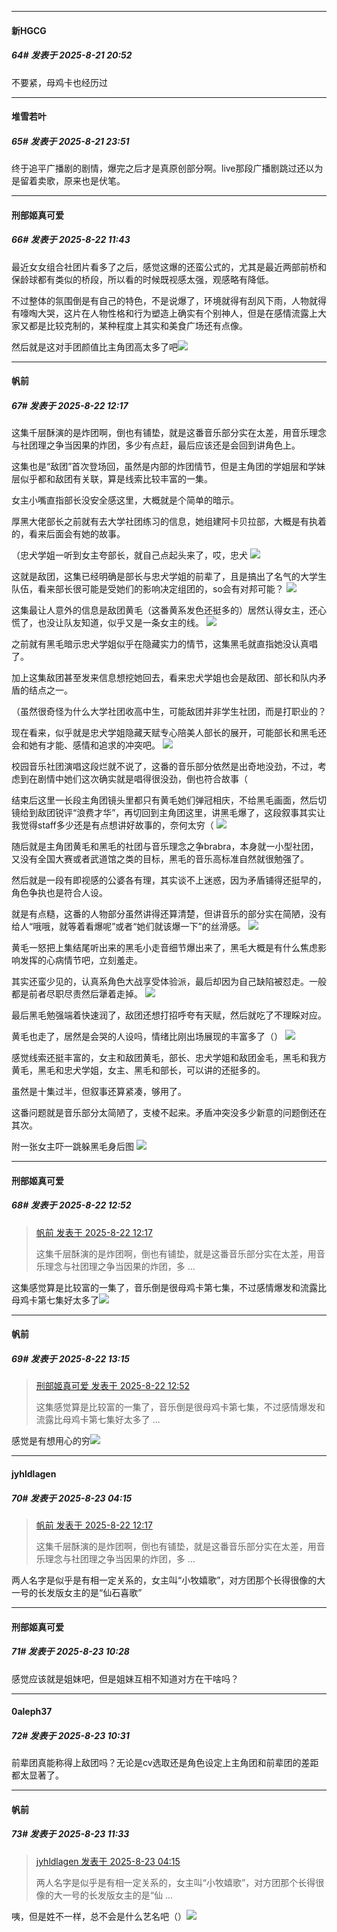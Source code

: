 ﻿
*****

####  新HGCG  
##### 64#       发表于 2025-8-21 20:52

不要紧，母鸡卡也经历过


*****

####  堆雪若叶  
##### 65#       发表于 2025-8-21 23:51

终于追平广播剧的剧情，爆完之后才是真原创部分啊。live那段广播剧跳过还以为是留着卖歌，原来也是伏笔。


*****

####  刑部姬真可爱  
##### 66#       发表于 2025-8-22 11:43

最近女女组合社团片看多了之后，感觉这爆的还蛮公式的，尤其是最近两部前桥和保龄球都有类似的桥段，所以看的时候既视感太强，观感略有降低。

不过整体的氛围倒是有自己的特色，不是说爆了，环境就得有刮风下雨，人物就得有嚎啕大哭，这片在人物性格和行为塑造上确实有个别神人，但是在感情流露上大家又都是比较克制的，某种程度上其实和美食广场还有点像。

然后就是这对手团颜值比主角团高太多了吧<img src="https://static.stage1st.com/image/smiley/face2017/072.png" referrerpolicy="no-referrer">


*****

####  帆前  
##### 67#       发表于 2025-8-22 12:17

这集千层酥演的是炸团啊，倒也有铺垫，就是这番音乐部分实在太差，用音乐理念与社团理之争当因果的炸团，多少有点赶，最后应该还是会回到讲角色上。

这集也是“敌团”首次登场回，虽然是内部的炸团情节，但是主角团的学姐层和学妹层似乎都和敌团有关联，算是线索比较丰富的一集。

女主小嘴直指部长没安全感这里，大概就是个简单的暗示。

厚黑大佬部长之前就有去大学社团练习的信息，她组建阿卡贝拉部，大概是有执着的，看来后面会有她的故事。

（忠犬学姐一听到女主夸部长，就自己点起头来了，哎，忠犬
<img src="https://p.sda1.dev/26/53b9e57712f8544204345be3ff24f3e9/1000013506.jpg" referrerpolicy="no-referrer">

这就是敌团，这集已经明确是部长与忠犬学姐的前辈了，且是搞出了名气的大学生队伍，看来部长很可能是受她们的影响决定组团的，so会有对邦可能？
<img src="https://p.sda1.dev/26/cf6746dc62b4e539235fde2a7c074226/1000013507.jpg" referrerpolicy="no-referrer">

这集最让人意外的信息是敌团黄毛（这番黄系发色还挺多的）居然认得女主，还心慌了，也没让队友知道，似乎又是一条女主的线。
<img src="https://p.sda1.dev/26/0db0662554cc15e8558e9a5f202c69a3/1000013508.jpg" referrerpolicy="no-referrer">

之前就有黑毛暗示忠犬学姐似乎在隐藏实力的情节，这集黑毛就直指她没认真唱了。

加上这集敌团甚至发来信息想挖她回去，看来忠犬学姐也会是敌团、部长和队内矛盾的结点之一。

（虽然很奇怪为什么大学社团收高中生，可能敌团并非学生社团，而是打职业的？

现在看来，似乎就是忠犬学姐隐藏天赋专心陪美人部长的展开，可能部长和黑毛还会和她有才能、感情和追求的冲突吧。
<img src="https://p.sda1.dev/26/fd06ade1872bb9894b96dc518eebb329/1000013520.jpg" referrerpolicy="no-referrer">

校园音乐社团演唱这段烂就不说了，这番的音乐部分依然是出奇地没劲，不过，考虑到在剧情中她们这次确实就是唱得很没劲，倒也符合故事（

结束后这里一长段主角团镜头里都只有黄毛她们弹冠相庆，不给黑毛画面，然后切镜给到敌团锐评“浪费才华”，再切回到主角团这里，讲黑毛爆了，这段叙事其实让我觉得staff多少还是有点想讲好故事的，奈何太穷（
<img src="https://p.sda1.dev/26/47718f34ada5140e24e432f467a04c25/1000013511.jpg" referrerpolicy="no-referrer">

随后就是主角团黄毛和黑毛的社团与音乐理念之争brabra，本身就一小型社团，又没有全国大赛或者武道馆之类的目标，黑毛的音乐高标准自然就很勉强了。

然后就是一段有即视感的公婆各有理，其实谈不上迷惑，因为矛盾铺得还挺早的，角色争执也是符合人设。

就是有点糙，这番的人物部分虽然讲得还算清楚，但讲音乐的部分实在简陋，没有给人“哦哦，就等着看爆呢”或者“她们就该爆一下”的丝滑感。
<img src="https://p.sda1.dev/26/24ca4a1391b62bfe0bcc5fb45ac70358/1000013515.jpg" referrerpolicy="no-referrer">

黄毛一怒把上集结尾听出来的黑毛小走音细节爆出来了，黑毛大概是有什么焦虑影响发挥的心病情节吧，立刻羞走。

其实还蛮少见的，认真系角色大战享受体验派，最后却因为自己缺陷被怼走。一般都是前者尽职尽责然后犟着走掉。
<img src="https://p.sda1.dev/26/e95daaa575beb485bcbc2be954a3b4f8/1000013516.jpg" referrerpolicy="no-referrer">

最后黑毛勉强端着快速润了，敌团还想打招呼夸有天赋，然后就吃了不理睬对应。

黄毛也走了，居然是会哭的人设吗，情绪比刚出场展现的丰富多了（）
<img src="https://p.sda1.dev/26/6056ebda9c28805f275558ec5a68cf03/1000013519.jpg" referrerpolicy="no-referrer">

感觉线索还挺丰富的，女主和敌团黄毛，部长、忠犬学姐和敌团金毛，黑毛和我方黄毛，黑毛和忠犬学姐，女主、黑毛和部长，可以讲的还挺多的。

虽然是十集过半，但叙事还算紧凑，够用了。

这番问题就是音乐部分太简陋了，支棱不起来。矛盾冲突没多少新意的问题倒还在其次。

附一张女主吓一跳躲黑毛身后图
<img src="https://p.sda1.dev/26/d4631784e1b41082fd9acf2e1b5b837e/1000013476.jpg" referrerpolicy="no-referrer">


*****

####  刑部姬真可爱  
##### 68#       发表于 2025-8-22 12:52

<blockquote><a href="httphttps://stage1st.com/2b/forum.php?mod=redirect&amp;goto=findpost&amp;pid=68305025&amp;ptid=2140444" target="_blank">帆前 发表于 2025-8-22 12:17</a>

这集千层酥演的是炸团啊，倒也有铺垫，就是这番音乐部分实在太差，用音乐理念与社团理之争当因果的炸团，多 ...</blockquote>
这集感觉算是比较富的一集了，音乐倒是很母鸡卡第七集，不过感情爆发和流露比母鸡卡第七集好太多了<img src="https://static.stage1st.com/image/smiley/face2017/068.png" referrerpolicy="no-referrer">


*****

####  帆前  
##### 69#       发表于 2025-8-22 13:15

<blockquote><a href="httphttps://stage1st.com/2b/forum.php?mod=redirect&amp;goto=findpost&amp;pid=68305188&amp;ptid=2140444" target="_blank">刑部姬真可爱 发表于 2025-8-22 12:52</a>

这集感觉算是比较富的一集了，音乐倒是很母鸡卡第七集，不过感情爆发和流露比母鸡卡第七集好太多了 ...</blockquote>
感觉是有想用心的穷<img src="https://static.stage1st.com/image/smiley/face2017/067.png" referrerpolicy="no-referrer">


*****

####  jyhldlagen  
##### 70#       发表于 2025-8-23 04:15

<blockquote><a href="httphttps://stage1st.com/2b/forum.php?mod=redirect&amp;goto=findpost&amp;pid=68305025&amp;ptid=2140444" target="_blank">帆前 发表于 2025-8-22 12:17</a>

这集千层酥演的是炸团啊，倒也有铺垫，就是这番音乐部分实在太差，用音乐理念与社团理之争当因果的炸团，多 ...</blockquote>
两人名字是似乎是有相一定关系的，女主叫“小牧嬉歌”，对方团那个长得很像的大一号的长发版女主的是“仙石喜歌”


*****

####  刑部姬真可爱  
##### 71#       发表于 2025-8-23 10:28

感觉应该就是姐妹吧，但是姐妹互相不知道对方在干啥吗？

*****

####  0aleph37  
##### 72#       发表于 2025-8-23 10:31

前辈团真能称得上敌团吗？无论是cv选取还是角色设定上主角团和前辈团的差距都太显著了。


*****

####  帆前  
##### 73#       发表于 2025-8-23 11:33

<blockquote><a href="httphttps://stage1st.com/2b/forum.php?mod=redirect&amp;goto=findpost&amp;pid=68308557&amp;ptid=2140444" target="_blank">jyhldlagen 发表于 2025-8-23 04:15</a>

两人名字是似乎是有相一定关系的，女主叫“小牧嬉歌”，对方团那个长得很像的大一号的长发版女主的是“仙 ...</blockquote>
咦，但是姓不一样，总不会是什么艺名吧（）<img src="https://static.stage1st.com/image/smiley/face2017/067.png" referrerpolicy="no-referrer">

